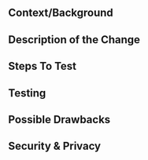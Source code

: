 <!--

*------- PR Requirements -------*

* Fill out the template below. Any pull request that does not include enough information to be reviewed in a timely manner may be closed at the maintainers' discretion.
* The pull request must have a Clubhouse ticket attached. We're trying to make sure all changes are requested and tracked, so make sure there is a ticket!
* The pull request must update the test suite to exercise the updated functionality. 
* After you create the pull request, all status checks must pass before a maintainer reviews your contribution.

*------------------------------*

-->

## Context/Background

<!--

Include any context not present in the ticket. If your change touches many areas of the code, include an overview of those areas.

-->

## Description of the Change

<!--

We must be able to understand the design of your change from this description. If we can't get a good idea of what the code will be doing from the description here, the pull request may be closed at the maintainers' discretion. Keep in mind that the maintainer reviewing this PR may not be familiar with or have worked with the code here recently, so please walk us through the concepts.

It is often helpful to show a before/after screenshot or gif/video; Markdown tables can help make those readable, like so:
| Before                               | After                                |
| :----------------------------------- | :----------------------------------- |
| ![](http://before.image.link)        | ![](http://url.for.after.image)      |
| ![](https://i.imgur.com/XFqHtXE.jpg) | ![](https://i.imgur.com/XFqHtXE.jpg) |

<details open>
  <summary>collapsable sections</summary>
  You can also create collapsable sections for greater detail. These can include Markdown.
</details>

-->

## Steps To Test

<!--

What process did you follow to verify that your change has the desired effects?

- How did you verify that all new functionality works as expected?
- How did you verify that all changed functionality works as expected?
- How did you verify that the change has not introduced any regressions?

Describe the actions you performed (including buttons you clicked, text you typed, commands you ran, etc.), and describe the results you observed.

This lets reviewers check that you've considered all the cases your code could touch.

-->

## Testing

<!--

What automated tests do we have around this change?

- If it is new code, are all parts tested?
- If changing existing code, did you have to update any tests?
- If changing existing code, did you add tests to cover the change?

Also, if you are touching old code, did you add additional tests, cause additional tests makes everyone happy!

Remember, types of tests you can have:

- unit tests
- integrations tests
- end to end tests

-->

## Possible Drawbacks

<!-- What are the possible side-effects or negative impacts of the code change? -->

## Security & Privacy

<!-- Any significant security related changes/concerns to note. This includes changes to authentication/authorization, data privacy, networking, major configuration changes, among others. -->

<!--
Notes:

Try to keep your PR under 500 LOC. If your change is large, group it into PRs based on logical areas (adding a component, adding an API endpoint, etc).

-->
